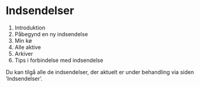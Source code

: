 # Indsendelser

1. Introduktion
2. Påbegynd en ny indsendelse
3. Min kø
4. Alle aktive
5. Arkiver
6. Tips i forbindelse med indsendelse

Du kan tilgå alle de indsendelser, der aktuelt er under behandling via siden ’Indsendelser’.



